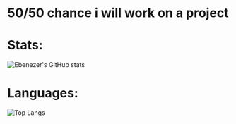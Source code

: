 # 50/50 chance i will work on a project

# Stats:
![Ebenezer's GitHub stats](https://github-readme-stats.vercel.app/api?username=yion81&show_icons=true&theme=transparent)

# Languages:
![Top Langs](https://github-readme-stats.vercel.app/api/top-langs/?username=yion81&layout=compact&theme=transparent)
<!--
**yion81/yion81** is a ✨ _special_ ✨ repository because its `README.md` (this file) appears on your GitHub profile.

Here are some ideas to get you started:

- 🔭 I’m currently working on ...
- 🌱 I’m currently learning ...
- 👯 I’m looking to collaborate on ...
- 🤔 I’m looking for help with ...
- 💬 Ask me about ...
- 📫 How to reach me: ...
- 😄 Pronouns: ...
- ⚡ Fun fact: ...
-->
